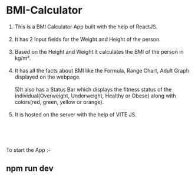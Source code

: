 # BMI-Calculator



1) This is a BMI Calculator App built with the help of ReactJS.
<br><br>
2) It has 2 Input fields for the Weight and Height of the person.
<br><br>
3) Based on the Height and Weight it calculates the BMI of the person in kg/m².
<br><br>
4) It has all the facts about BMI like the Formula, Range Chart, Adult Graph displayed on the webpage.
<br><br>
5)It also has a Status Bar which displays the fitness status of the individual(Overweight, Underweight, Healthy or Obese) along with colors(red, green, yellow or orange).
<br><br>
6) It is hosted on the server with the help of VITE JS.

<br><br><br>

To start the App :- 
## npm run dev
